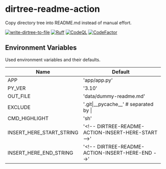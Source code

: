 # dirtree-readme-action

Copy directory tree into README.md instead of manual effort.

[![write-dirtree-to-file](https://github.com/qte77/dirtree-readme-action/actions/workflows/write-dirtree-to-file.yml/badge.svg)](https://github.com/qte77/dirtree-readme-action/actions/workflows/write-dirtree-to-file.yml)
[![Ruff](https://github.com/qte77/dirtree-readme-action/actions/workflows/ruff.yml/badge.svg)](https://github.com/qte77/dirtree-readme-action/actions/workflows/ruff.yml)
[![CodeQL](https://github.com/qte77/dirtree-readme-action/actions/workflows/codeql.yml/badge.svg)](https://github.com/qte77/dirtree-readme-action/actions/workflows/codeql.yml)
[![CodeFactor](https://www.codefactor.io/repository/github/qte77/dirtree-readme-action/badge)](https://www.codefactor.io/repository/github/qte77/dirtree-readme-action)

## Environment Variables

Used environment variables and their defaults.

| Name | Default |
| - | - |
| APP | 'app/app.py' |
| PY_VER | '3.10' |
| OUT_FILE | 'data/dummy-readme.md' |
| EXCLUDE | '.git\|\_\_pycache\_\_' # separated by \| |
| CMD_HIGHLIGHT | 'sh' |
| INSERT_HERE_START_STRING | '<\!-- DIRTREE-README-ACTION-INSERT-HERE-START -->' |
| INSERT_HERE_END_STRING | '<\!-- DIRTREE-README-ACTION-INSERT-HERE-END -->' |

